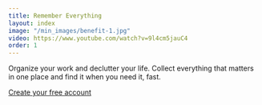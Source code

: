 ```yaml
---
title: Remember Everything
layout: index
image: "/min_images/benefit-1.jpg"
video: https://www.youtube.com/watch?v=9l4cm5jauC4
order: 1
---
```


Organize your work and declutter your life. Collect everything that matters in one place and find it when you need it, fast.

[Create your free account](https://www.evernote.com/Registration.action?referralSpecifier=mweb_home_2)
